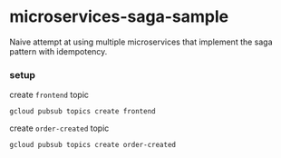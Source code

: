 # microservices-saga-sample
Naive attempt at using multiple microservices that implement the saga pattern with idempotency.

### setup

create `frontend` topic

```
gcloud pubsub topics create frontend
```

create `order-created` topic

```
gcloud pubsub topics create order-created
```